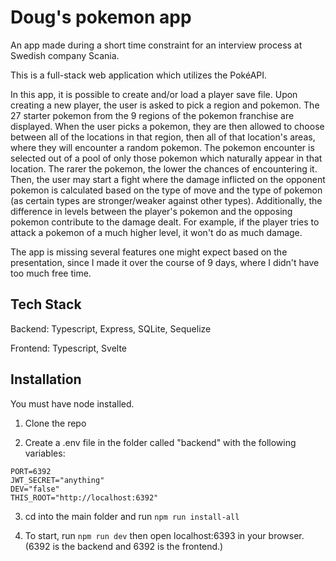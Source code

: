 # Doug's pokemon app

An app made during a short time constraint for an interview process at Swedish company Scania.

This is a full-stack web application which utilizes the PokéAPI.

In this app, it is possible to create and/or load a player save file. Upon creating a new player, the user is asked to pick a region and pokemon. The 27 starter pokemon from the 9 regions of the pokemon franchise are displayed. When the user picks a pokemon, they are then allowed to choose between all of the locations in that region, then all of that location's areas, where they will encounter a random pokemon. The pokemon encounter is selected out of a pool of only those pokemon which naturally appear in that location. The rarer the pokemon, the lower the chances of encountering it. Then, the user may start a fight where the damage inflicted on the opponent pokemon is calculated based on the type of move and the type of pokemon (as certain types are stronger/weaker against other types). Additionally, the difference in levels between the player's pokemon and the opposing pokemon contribute to the damage dealt. For example, if the player tries to attack a pokemon of a much higher level, it won't do as much damage.

The app is missing several features one might expect based on the presentation, since I made it over the course of 9 days, where I didn't have too much free time.

## Tech Stack

Backend: Typescript, Express, SQLite, Sequelize

Frontend: Typescript, Svelte

## Installation

You must have node installed.

1. Clone the repo

2. Create a .env file in the folder called "backend" with the following variables:

```env
PORT=6392
JWT_SECRET="anything"
DEV="false"
THIS_ROOT="http://localhost:6392"
```

3. cd into the main folder and run `npm run install-all`

4. To start, run `npm run dev` then open localhost:6393 in your browser. (6392 is the backend and 6392 is the frontend.)